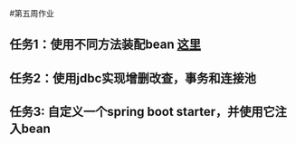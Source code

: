 #第五周作业

## 任务1：使用不同方法装配bean [这里](https://github.com/liusy708/JavaCourseCode/blob/main/05-Spring/assemble-beans/src/main/java/SpringDemo.java")

## 任务2：使用jdbc实现增删改查，事务和连接池

## 任务3: 自定义一个spring boot starter，并使用它注入bean



